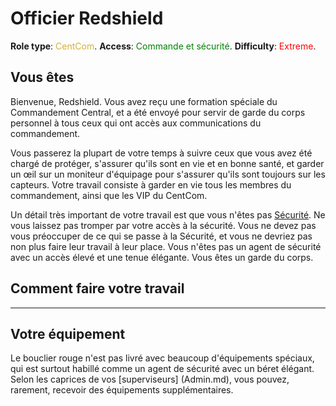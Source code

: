 # Officier Redshield
**Role type**: <font color="#D4AF37">CentCom</font>. **Access**: <font color="green">Commande et sécurité</font>. **Difficulty**: <font color="Red">Extreme</font>.


## Vous êtes

Bienvenue, Redshield. Vous avez reçu une formation spéciale du Commandement Central, et a été envoyé pour servir de garde du corps personnel à tous ceux qui ont accès aux communications du commandement.

Vous passerez la plupart de votre temps à suivre ceux que vous avez été chargé de protéger, s'assurer qu'ils sont en vie et en bonne santé, et garder un œil sur un moniteur d'équipage pour s'assurer qu'ils sont toujours sur les capteurs. Votre travail consiste à garder en vie tous les membres du commandement, ainsi que les VIP du CentCom.

Un détail très important de votre travail est que vous n'êtes pas [Sécurité](Security-Officer.md). Ne vous laissez pas tromper par votre accès à la sécurité. Vous ne devez pas vous préoccuper de ce qui se passe à la Sécurité, et vous ne devriez pas non plus faire leur travail à leur place. Vous n'êtes pas un agent de sécurité avec un accès élevé et une tenue élégante. Vous êtes un garde du corps.

## Comment faire votre travail

---

## Votre équipement

Le bouclier rouge n'est pas livré avec beaucoup d'équipements spéciaux, qui est surtout habillé comme un agent de sécurité avec un béret élégant. Selon les caprices de vos [superviseurs] (Admin.md), vous pouvez, rarement, recevoir des équipements supplémentaires.
